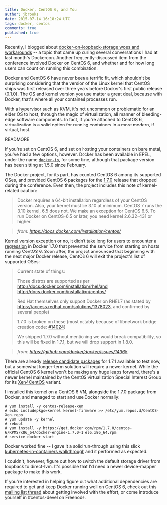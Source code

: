 ```yaml
---
title: Docker, CentOS 6, and You
author: jbrooks
date: 2015-07-14 16:18:24 UTC
tags: docker, centos
comments: true
published: true
---
```


Recently, I blogged about [docker-on-loopback-storage woes and workarounds](http://www.projectatomic.io/blog/2015/06/notes-on-fedora-centos-and-docker-storage-drivers/) -- a topic that came up during several conversations I had at last month's Dockercon. Another frequently-discussed item from the conference involved Docker on CentOS 6, and whether and for how long users can count on running this combination.

Docker and CentOS 6 have never been a terrific fit, which shouldn't be surprising considering that the version of the Linux kernel that CentOS ships was first released over three years before Docker's first public release (0.1.0). The OS and kernel version you use matter a great deal, because with Docker, that's where all your contained processes run.

With a hypervisor such as KVM, it's not uncommon or problematic for an elder OS to host, through the magic of virtualization, all manner of bleeding-edge software components. In fact, if you're attached to CentOS 6, virtualization is a solid option for running containers in a more modern, if virtual, host.

READMORE

If you're set on CentOS 6, and set on hosting your containers on bare metal, you've had a few options, however. Docker has been available in EPEL, under the name [`docker-io`](https://dl.fedoraproject.org/pub/epel/6/x86_64/repoview/docker-io.html), for some time, although that package version has been sitting at 1.5.0 since February.

The Docker project, for its part, has counted CentOS 6 among its supported OSes, and provided CentOS 6 packages for the [1.7.0](https://get.docker.com/rpm/1.7.0/centos-6/RPMS/x86_64/docker-engine-1.7.0-1.el6.x86_64.rpm) release that dropped during the conference. Even then, the project includes this note of kernel-related caution:

> Docker requires a 64-bit installation regardless of your CentOS version. Also, your kernel must be 3.10 at minimum. CentOS 7 runs the 3.10 kernel, 6.5 does not. We make an exception for CentOS 6.5. To run Docker on CentOS-6.5 or later, you need kernel 2.6.32-431 or higher.

>*from: https://docs.docker.com/installation/centos/*

Kernel version exception or no, it didn't take long for users to encounter a [regression](https://github.com/docker/docker/issues/14024) in Docker 1.7.0 that prevented the service from starting on hosts running CentOS 6. Soon after, the project announced that beginning with the next major Docker release, CentOS 6 will exit the project's list of supported OSes:

> Current state of things:
> 
> Those distros are supported as per http://docs.docker.com/installation/rhel/and http://docs.docker.com/installation/centos/
> 
> Red Hat themselves only support Docker on RHEL7 (as stated by https://access.redhat.com/solutions/1378023, and confirmed by several people)
> 
> 1.7.0 is broken on these (most notably because of libnetwork bridge creation code: [#14024](https://github.com/docker/docker/issues/14024))
> 
> We shipped 1.7.0 without mentioning we would break compatibility, so this will be fixed in 1.7.1, but we will drop support in 1.8.0.

> *from: https://github.com/docker/docker/issues/14365*

There are already [release candidate packages](https://test.docker.com/rpm/1.7.1-rc1/centos-6/RPMS/x86_64/docker-engine-1.7.1-0.1.rc1.el6.x86_64.rpm) for 1.7.1 available to test now, but a somewhat longer-term solution will require a newer kernel. While the official CentOS 6 kernel won't be making any huge leaps forward, there's a newer kernel maintained by the CentOS [virtualization Special Interest Group](http://wiki.centos.org/SpecialInterestGroup/Virtualization) for its [Xen4CentOS](http://wiki.centos.org/Manuals/ReleaseNotes/Xen4-01) variant.

I installed this kernel on a CentOS 6 VM, alongside the 1.7.0 package from Docker, and managed to start and use Docker normally:

````
# yum install -y centos-release-xen
# echo includepkgs=kernel kernel-firmware >> /etc/yum.repos.d/CentOS-Xen.repo
# yum update -y kernel
# reboot
# yum install -y https://get.docker.com/rpm/1.7.0/centos-6/RPMS/x86_64/docker-engine-1.7.0-1.el6.x86_64.rpm
# service docker start
````
Docker worked fine -- I gave it a solid run-through using this slick [kubernetes-in-containers walkthrough](https://github.com/GoogleCloudPlatform/kubernetes/blob/master/docs/getting-started-guides/docker.md) and it performed as expected. 

I couldn't, however, figure out how to switch the default storage driver from loopback to direct-lvm. It's possible that I'd need a newer device-mapper package to make this work. 

If you're interested in helping figure out what additional dependencies are required to get and keep Docker running well on CentOS 6, check out this [mailing list thread](http://lists.centos.org/pipermail/centos-devel/2015-July/013585.html) about getting involved with the effort, or come introduce yourself in #centos-devel on Freenode.